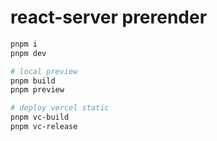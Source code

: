 # react-server prerender

```sh
pnpm i
pnpm dev

# local preview
pnpm build
pnpm preview

# deploy vercel static
pnpm vc-build
pnpm vc-release
```
